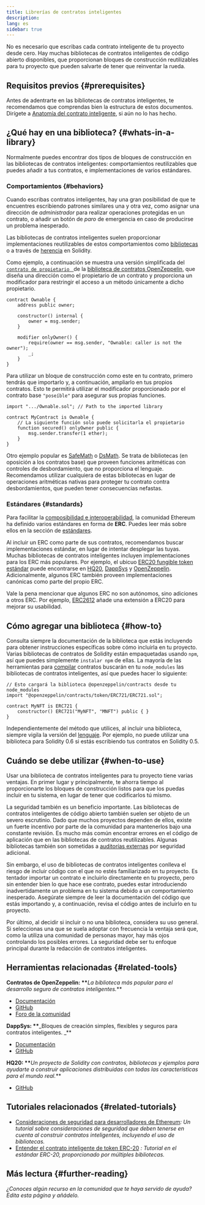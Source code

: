 ```yaml
---
title: Librerías de contratos inteligentes
description:
lang: es
sidebar: true
---
```


No es necesario que escribas cada contrato inteligente de tu proyecto desde cero. Hay muchas bibliotecas de contratos inteligentes de código abierto disponibles, que proporcionan bloques de construcción reutilizables para tu proyecto que pueden salvarte de tener que reinventar la rueda.

## Requisitos previos {#prerequisites}

Antes de adentrarte en las bibliotecas de contratos inteligentes, te recomendamos que comprendas bien la estructura de estos documentos. Dirígete a [Anatomía del contrato inteligente](/developers/docs/smart-contracts/anatomy/), si aún no lo has hecho.

## ¿Qué hay en una biblioteca? {#whats-in-a-library}

Normalmente puedes encontrar dos tipos de bloques de construcción en las bibliotecas de contratos inteligentes: comportamientos reutilizables que puedes añadir a tus contratos, e implementaciones de varios estándares.

### Comportamientos {#behaviors}

Cuando escribas contratos inteligentes, hay una gran posibilidad de que te encuentres escribiendo patrones similares una y otra vez, como asignar una dirección de _administrador_ para realizar operaciones protegidas en un contrato, o añadir un botón de _paro_ de emergencia en caso de producirse un problema inesperado.

Las bibliotecas de contratos inteligentes suelen proporcionar implementaciones reutilizables de estos comportamientos como [bibliotecas](https://solidity.readthedocs.io/en/v0.7.2/contracts.html#libraries) o a través de [herencia](https://solidity.readthedocs.io/en/v0.7.2/contracts.html#inheritance) en Solidity.

Como ejemplo, a continuación se muestra una versión simplificada del [`contrato de propietario ` ](https://github.com/OpenZeppelin/openzeppelin-contracts/blob/v3.2.0/contracts/access/Ownable.sol) de la [biblioteca de contratos OpenZeppelin](https://github.com/OpenZeppelin/openzeppelin-contracts), que diseña una dirección como el propietario de un contrato y proporciona un modificador para restringir el acceso a un método únicamente a dicho propietario.

```solidity
contract Ownable {
    address public owner;

    constructor() internal {
        owner = msg.sender;
    }

    modifier onlyOwner() {
        require(owner == msg.sender, "Ownable: caller is not the owner");
        _;
    }
}
```

Para utilizar un bloque de construcción como este en tu contrato, primero tendrás que importarlo y, a continuación, ampliarlo en tus propios contratos. Esto te permitirá utilizar el modificador proporcionado por el contrato base `"poseíble"` para asegurar sus propias funciones.

```solidity
import ".../Ownable.sol"; // Path to the imported library

contract MyContract is Ownable {
    // La siguiente función solo puede solicitarla el propietario
    function secured() onlyOwner public {
        msg.sender.transfer(1 ether);
    }
}
```

Otro ejemplo popular es [SafeMath](https://docs.openzeppelin.com/contracts/3.x/utilities#math) o [DsMath](https://dappsys.readthedocs.io/en/latest/ds_math.html). Se trata de bibliotecas (en oposición a los contratos base) que proveen funciones aritméticas con controles de desbordamiento, que no proporciona el lenguaje. Recomendamos utilizar cualquiera de estas bibliotecas en lugar de operaciones aritméticas nativas para proteger tu contrato contra desbordamientos, que pueden tener consecuencias nefastas.

### Estándares {#standards}

Para facilitar la [composibilidad e interoperabilidad](/developers/docs/smart-contracts/composability/), la comunidad Ethereum ha definido varios estándares en forma de **ERC**. Puedes leer más sobre ellos en la sección de [estándares](/developers/docs/standards/).

Al incluir un ERC como parte de sus contratos, recomendamos buscar implementaciones estándar, en lugar de intentar desplegar las tuyas. Muchas bibliotecas de contratos inteligentes incluyen implementaciones para los ERC más populares. Por ejemplo, el ubicuo [ERC20 fungible token estándar](/developers/tutorials/understand-the-erc-20-token-smart-contract/) puede encontrarse en [HQ20](https://github.com/HQ20/contracts/blob/master/contracts/token/README.md), [DappSys](https://github.com/dapphub/ds-token/) y [OpenZeppelin](https://docs.openzeppelin.com/contracts/3.x/erc20). Adicionalmente, algunos ERC también proveen implementaciones canónicas como parte del propio ERC.

Vale la pena mencionar que algunos ERC no son autónomos, sino adiciones a otros ERC. Por ejemplo, [ERC2612](https://eips.ethereum.org/EIPS/eip-2612) añade una extensión a ERC20 para mejorar su usabilidad.

## Cómo agregar una biblioteca {#how-to}

Consulta siempre la documentación de la biblioteca que estás incluyendo para obtener instrucciones específicas sobre cómo incluirla en tu proyecto. Varias bibliotecas de contratos de Solidity están empaquetadas usando `npm`, así que puedes simplemente `instalar npm` de ellas. La mayoría de las herramientas para [compilar](/developers/docs/smart-contracts/compiling/) contratos buscarán en tu `node_modules` las bibliotecas de contratos inteligentes, así que puedes hacer lo siguiente:

```solidity
// Esto cargará la biblioteca @openzeppelin/contracts desde tu node_modules
import "@openzeppelin/contracts/token/ERC721/ERC721.sol";

contract MyNFT is ERC721 {
    constructor() ERC721("MyNFT", "MNFT") public { }
}
```

Independientemente del método que utilices, al incluir una biblioteca, siempre vigila la versión del [lenguaje](/developers/docs/smart-contracts/languages/). Por ejemplo, no puede utilizar una biblioteca para Solidity 0.6 si estás escribiendo tus contratos en Solidity 0.5.

## Cuándo se debe utilizar {#when-to-use}

Usar una biblioteca de contratos inteligentes para tu proyecto tiene varias ventajas. En primer lugar y principalmente, te ahorra tiempo al proporcionarte los bloques de construcción listos para que los puedas incluir en tu sistema, en lugar de tener que codificarlos tú mismo.

La seguridad también es un beneficio importante. Las bibliotecas de contratos inteligentes de código abierto también suelen ser objeto de un severo escrutinio. Dado que muchos proyectos dependen de ellos, existe un fuerte incentivo por parte de la comunidad para mantenerlos bajo una constante revisión. Es mucho más común encontrar errores en el código de aplicación que en las bibliotecas de contratos reutilizables. Algunas bibliotecas también son sometidas a [auditorías externas](https://github.com/OpenZeppelin/openzeppelin-contracts/tree/master/audit) por seguridad adicional.

Sin embargo, el uso de bibliotecas de contratos inteligentes conlleva el riesgo de incluir código con el que no estés familiarizado en tu proyecto. Es tentador importar un contrato e incluirlo directamente en tu proyecto, pero sin entender bien lo que hace ese contrato, puedes estar introduciendo inadvertidamente un problema en tu sistema debido a un comportamiento inesperado. Asegúrate siempre de leer la documentación del código que estás importando y, a continuación, revisa el código antes de incluirlo en tu proyecto.

Por último, al decidir si incluir o no una biblioteca, considera su uso general. Si seleccionas una que se suela adoptar con frecuencia la ventaja será que, como la utiliza una comunidad de personas mayor, hay más ojos controlando los posibles errores. La seguridad debe ser tu enfoque principal durante la redacción de contratos inteligentes.

## Herramientas relacionadas {#related-tools}

**Contratos de OpenZeppelin: \*\***_La biblioteca más popular para el desarrollo seguro de contratos inteligentes._\*\*

- [Documentación](https://docs.openzeppelin.com/contracts/)
- [GitHub](https://github.com/OpenZeppelin/openzeppelin-contracts)
- [Foro de la comunidad](https://forum.openzeppelin.com/c/general/16)

**DappSys: \*\***_Bloques de creación simples, flexibles y seguros para contratos inteligentes. _\*\*

- [Documentación](https://dappsys.readthedocs.io/)
- [GitHub](https://github.com/dapphub/dappsys)

**HQ20: \*\***_Un proyecto de Solidity con contratos, bibliotecas y ejemplos para ayudarte a construir aplicaciones distribuidas con todas las características para el mundo real._\*\*

- [GitHub](https://github.com/HQ20/contracts)

## Tutoriales relacionados {#related-tutorials}

- [Consideraciones de seguridad para desarrolladores de Ethereum](/developers/docs/security/)_: Un tutorial sobre consideraciones de seguridad que deben tenerse en cuenta al construir contratos inteligentes, incluyendo el uso de bibliotecas._
- [Entender el contrato inteligente de token ERC-20](/developers/tutorials/understand-the-erc-20-token-smart-contract/) _: Tutorial en el estándar ERC-20, proporcionado por múltiples bibliotecas._

## Más lectura {#further-reading}

_¿Conoces algún recurso en la comunidad que te haya servido de ayuda? Edita esta página y añádelo._
